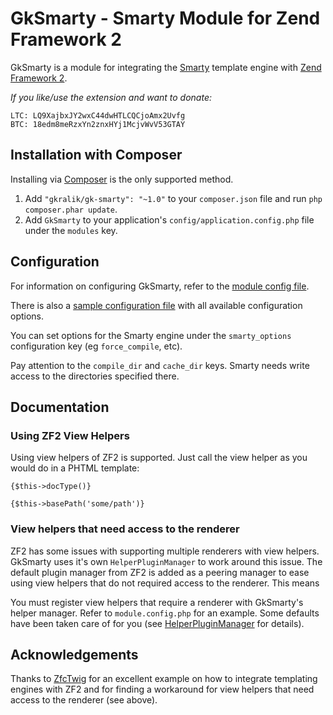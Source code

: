 # GkSmarty - Smarty Module for Zend Framework 2

GkSmarty is a module for integrating the [Smarty](http://www.smarty.net) template engine with [Zend Framework 2](http://framework.zend.com).

*If you like/use the extension and want to donate:*
```
LTC: LQ9XajbxJY2wxC44dwHTLCQCjoAmx2Uvfg
BTC: 18edm8meRzxYn2znxHYj1McjvWvV53GTAY
```

## Installation with Composer

Installing via [Composer](http://getcomposer.org) is the only supported method.

 1. Add `"gkralik/gk-smarty": "~1.0"` to your `composer.json` file and run `php composer.phar update`.
 2. Add `GkSmarty` to your application's `config/application.config.php` file under the `modules` key.

## Configuration

For information on configuring GkSmarty, refer to the [module config file](https://github.com/gkralik/gk-smarty/tree/master/config/module.config.php).

There is also a [sample configuration file](https://github.com/gkralik/gk-smarty/tree/master/config/gk-smarty.config.php.dist) with all available configuration options.

You can set options for the Smarty engine under the `smarty_options` configuration key (eg `force_compile`, etc).

Pay attention to the `compile_dir` and `cache_dir` keys. Smarty needs write access to the directories specified there.

## Documentation

### Using ZF2 View Helpers

Using view helpers of ZF2 is supported. Just call the view helper as you would do in a PHTML template:

```smarty
{$this->docType()}

{$this->basePath('some/path')}
```

### View helpers that need access to the renderer

ZF2 has some issues with supporting multiple renderers with view helpers.
GkSmarty uses it's own `HelperPluginManager` to work around this issue.
The default plugin manager from ZF2 is added as a peering manager to ease using view helpers that do not required access to the renderer.
This means

You must register view helpers that require a renderer with GkSmarty's helper manager. Refer to `module.config.php` for an example.
Some defaults have been taken care of for you (see [HelperPluginManager](https://github.com/gkralik/gk-smarty/tree/master/src/GkSmarty/View/HelperPluginManager.php) for details).

## Acknowledgements

Thanks to [ZfcTwig](https://github.com/ZF-Commons/ZfcTwig) for an excellent example on how to integrate templating engines with ZF2 and for finding a workaround for view helpers that need access to the renderer (see above).

